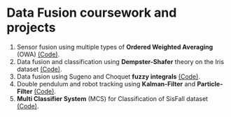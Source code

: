 # Data Fusion coursework and projects


1. Sensor fusion using multiple types of **Ordered Weighted Averaging** (OWA) [(Code)](https://github.com/ahmadianme/projects/tree/master/data-fusion/ordered-weighted-averaging).
2. Data fusion and classification using **Dempster-Shafer** theory on the Iris dataset [(Code)](https://github.com/ahmadianme/projects/tree/master/data-fusion/dempster-shafer).
3. Data fusion using Sugeno and Ⅽhoquet **fuzzy integrals** [(Code)](https://github.com/ahmadianme/projects/tree/master/data-fusion/fuzzy-integrals).
4. Double pendulum and robot tracking using **Kalman-Filter** and **Particle-Filter** [(Code)](https://github.com/ahmadianme/projects/tree/master/data-fusion/kalman-particle-filters).
5. **Multi Classifier System** (MCS) for Classification of SisFall dataset [(Code)](https://github.com/ahmadianme/projects/tree/master/data-fusion/multi-classiﬁer-system).




